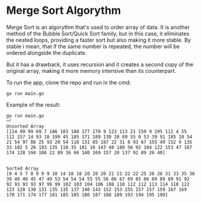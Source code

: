 # Merge Sort Algorythm

Merge Sort is an algorythm that's used to order array of data. It is another method of the Bubble Sort/Quick Sort family, but in this case, it eliminates the nested loops, providing a faster sort but also making it more stable. By stable i mean, that if the same number is repeated, the number will be ordered alongside the duplicate.

But it has a drawback, it uses recursion and it creates a second copy of the original array, making it more memory intensive than its counterpart.

To run the app, clone the repo and run in the cmd:

```
go run main.go
```

Example of the result:

```
go run main.go                                                                                                                                        ─╯
Unsorted Array
[114 99 99 69 7 186 103 108 177 170 9 123 113 21 159 9 195 112 4 55 112 157 14 93 18 199 45 185 171 189 130 20 89 55 0 53 39 91 185 18 54 21 54 97 86 25 93 20 54 110 131 85 187 22 31 8 93 67 155 49 152 9 135 33 102 5 26 193 135 118 35 181 10 143 40 188 56 92 104 122 153 47 167 174 128 194 106 22 89 36 66 140 169 157 20 137 92 89 26 40]


Sorted Array
[0 4 5 7 8 9 9 9 10 14 18 18 20 20 20 21 21 22 22 25 26 26 31 33 35 36 39 40 40 45 47 49 53 54 54 54 55 55 56 66 67 69 85 86 89 89 89 91 92 92 93 93 93 97 99 99 102 103 104 106 108 110 112 112 113 114 118 122 123 128 130 131 135 135 137 140 143 152 153 155 157 157 159 167 169 170 171 174 177 181 185 185 186 187 188 189 193 194 195 199]
```
